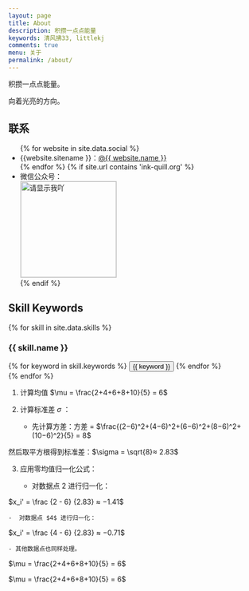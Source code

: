 ```yaml
---
layout: page
title: About
description: 积攒一点点能量
keywords: 清风拂33, littlekj
comments: true
menu: 关于
permalink: /about/
---
```


积攒一点点能量。

向着光亮的方向。

## 联系

<ul>
{% for website in site.data.social %}
<li>{{website.sitename }}：<a href="{{ website.url }}" target="_blank">@{{ website.name }}</a></li>
{% endfor %}
{% if site.url contains 'ink-quill.org' %}
<li>
微信公众号：<br />
<img style="height:192px;width:192px;border:1px solid lightgrey;" src="{{ site.url }}/assets/images/qrcode.jpg" alt="请显示我吖" />
</li>
{% endif %}
</ul>


## Skill Keywords

{% for skill in site.data.skills %}
### {{ skill.name }}
<div class="btn-inline">
{% for keyword in skill.keywords %}
<button class="btn btn-outline" type="button">{{ keyword }}</button>
{% endfor %}
</div>
{% endfor %}


1. 计算均值 $\mu = \frac{2+4+6+8+10}{5} = 6​$
2. 计算标准差 $\sigma$ ：

	- 先计算方差：方差 = $\frac{(2−6)^2+(4−6)^2+(6−6)^2+(8−6)^2+(10−6)^2​}{5} = 8$

然后取平方根得到标准差：$\sigma = \sqrt{8} ​≈ 2.83$

3. 应用零均值归一化公式：

	- 对数据点 $2$ 进行归一化：

 $x_i' = \frac {2 - 6} {2.83} ≈ −1.41$
 
	-  对数据点 $4$ 进行归一化：
 
 $x_i' = \frac {4 - 6} {2.83} ≈ −0.71$
 
	- 其他数据点也同样处理。

$\mu = \frac{2+4+6+8+10}{5} = 6​$

$\mu = \frac{2+4+6+8+10}{5} = 6​$
